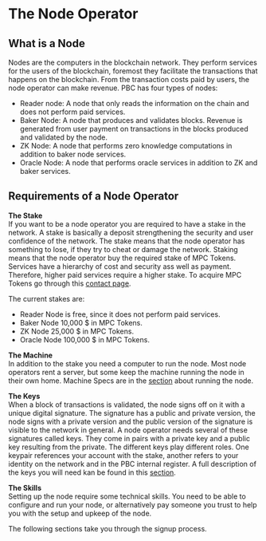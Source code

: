 # The Node Operator

## What is a Node
Nodes are the computers in the blockchain network. They perform services for the users of the blockchain, foremost they facilitate the transactions that happens on the blockchain. From the transaction costs paid by users, the node operator can make revenue.
PBC has four types of nodes:

- Reader node: A node that only reads the information on the chain and does not perform paid services.
- Baker Node: A node that produces and validates blocks. Revenue is generated from user payment on transactions in the blocks produced and validated by the node.
- ZK Node: A node that performs zero knowledge computations in addition to baker node services.
- Oracle Node: A node that performs oracle services in addition to ZK and baker services.

## Requirements of a Node Operator
**The Stake**  
If you want to be a node operator you are required to have a stake in the network. A stake is basically a deposit strengthening the security and user confidence of the network. The stake means that the node operator has something to lose, if they try to cheat or damage the network.
Staking means that the node operator buy the required stake of MPC Tokens. Services have a hierarchy of cost and security ass well as payment. Therefore, higher paid services require a higher stake. To acquire MPC Tokens go through this [contact page](https://kyc.partisiablockchain.com/).  

The current stakes are:

- Reader Node is free, since it does not perform paid services.
- Baker Node 10,000 $ in MPC Tokens.
- ZK Node 25,000 $ in MPC Tokens.
- Oracle Node 100,000 $ in MPC Tokens.

**The Machine**  
In addition to the stake you need a computer to run the node. Most node operators rent a server, but some keep the machine running the node in their own home. Machine Specs are in the [section](operator-1-specs.md) about running the node.

**The Keys**  
When a block of transactions is validated, the node signs off on it with a unique digital signature. The signature has a public and private version, the node signs with a private version and the public version of the signature is visible to the network in general. A node operator needs several of these signatures called keys. They come in pairs with a private key and a public key resulting from the private. The different keys play different roles. One keypair references your account with the stake, another refers to your identity on the network and in the PBC internal register. A full description of the keys you will need kan be found in this [section](keys.md).

**The Skills**  
Setting up the node require some technical skills. You need to be able to configure and run your node, or alternatively pay someone you trust to help you with the setup and upkeep of the node.

The following sections take you through the signup process.

